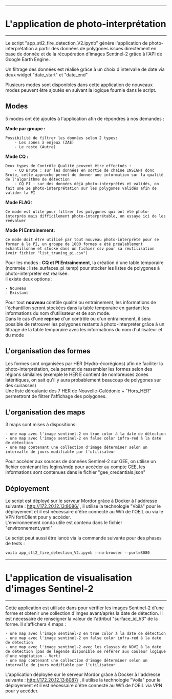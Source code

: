 -----------------------------------------------------------
# L'application de photo-interprétation
-----------------------------------------------------------

Le script "app_stl2_fire_detection_V2.ipynb" génère l'application de photo-interprétation à partir des données de polygones issues directement en base de donnée et de la récupération d'images Sentinel-2 grâce à l'API de Google Earth Engine.

Un filtrage des données est réalisé grâce à un choix d'intervalle de date via deux widget "date_start" et "date_end"  

Plusieurs modes sont disponibles dans cette application de nouveaux modes peuvent être ajoutés en suivant la logique fournie dans le script.
## Modes

5 modes ont été ajoutés à l'application afin de répondres à nos demandes :

**Mode par groupe :**  

    Possibilité de filtrer les données selon 2 types:   
        - Les zones à enjeux (ZAE)
        - Le reste (Autre)
**Mode CQ :**  

    Deux types de Contrôle Qualité peuvent être effectués :
        - CQ Brute : sur les données en sortie de chaine INSIGHT donc Brute, cette approche permet de donner une information sur la qualité de l'algorithme de détection  
        - CQ PI : sur des données déjà photo-interprétés et validés, on fait une 2e photo-interprétation sur les polygones validés afin de valider la PI  
**Mode FLAG:**  

    Ce mode est utile pour filtrer les polygones qui ont été photo-interprés mais difficilement photo-interprétable, on essaye ici de les réévaluer  
**Mode PI Entrainement:**  

    Ce mode doit être utilisé par tout nouveau photo-interprète pour se former à la PI, un groupe de 1000 formes a été préalablement échantillonné et stocké dans un fichier csv pour sa réutilisation (voir fichier "list_traning_pi.csv")   

Pour les modes : **CQ et PI Entrainement**, la création d'une table temporaire (nommée : liste_surfaces_pi_temp) pour stocker les listes de polygones à photo-interpréter est réalisée.   
il existe deux options :  

    - Nouveau  
    - Existant  

Pour tout **nouveau** contôle qualité ou entrainement, les informations de l'échantillon seront stockées dans la table temporaire en gardant les informations du nom d'utilisateur et de son mode.   
Dans le cas d'une **reprise** d'un contrôle ou d'un entrainement, il sera possible de retrouver les polygones restants à photo-interpréter grâce à un filtrage de la table temporaire avec les informations du nom d'utilisateur et du mode   

## L'organisation des formes

Les formes sont organisées par HER (Hydro-écorégions) afin de faciliter la photo-interprétation, cela permet de rassembler les formes selon des régions similaires (exemple le HER E contient de nombreuses zones latéritiques, on sait qu'il y aura probablement beaucoup de polygones sur des cuirasses)  
Une liste déroulante des 7 HER de Nouvelle-Calédonie + "Hors_HER" permettront de filtrer l'affichage des polygones.  

## L'organisation des maps

3 maps sont mises à dispositions:  

    - une map avec l'image sentinel-2 en true color à la date de détection   
    - une map avec l'image sentinel-2 en false color infra-red à la date de détection 
    - une map contenant une collection d'image déterminer selon un intervalle de jours modifiable par l'utilisateur  
 
Pour accéder aux sources de données Sentinel-2 sur GEE, on utilise un fichier contenant les logins/mdp pour accéder au compte GEE, les informations sont contenues dans le fichier "gee_credantials.json"  
## Déployement 

Le script est déployé sur le serveur Mordor grâce à Docker à l'addresse suivante : http://172.20.12.13:8086/ , il utilise la technologie "Voilà" pour le déployement et il est nécessaire d'être connecté au Wifi de l'OEIL ou via le VPN fortiClient pour y accéder.  
L'environnement conda utile est contenu dans le fichier "environnement.yaml"

Le script peut aussi être lancé via la commande suivante pour des phases de tests :    

    voila app_stl2_fire_detection_V2.ipynb --no-browser --port=8080
-----------------------------------------------------------
# L'application de visualisation d'images Sentinel-2 
-----------------------------------------------------------

Cette application est utilisée dans pour vérifier les images Sentinel-2 d'une forme et obtenir une collection d'imges avant/après la date de détection. Il est nécessaire de renseigner la valeur de l'attribut "surface_id_h3" de la forme. Il s'affichera 4 maps :

    - une map avec l'image sentinel-2 en true color à la date de détection
    - une map avec l'image sentinel-2 en false color infra-red à la date de détection
    - une map avec l'image sentinel-2 avec les classes de NDVI à la date de détection (pas de légende disponible se référer aux couleur logique d'une végétation - Vert)
    - une map contenant une collection d'image déterminer selon un intervalle de jours modifiable par l'utilisateur 

L'application déployée sur le serveur Mordor grâce à Docker à l'addresse suivante : http://172.20.12.13:8087/ , il utilise la technologie "Voilà" pour le déployement et il est nécessaire d'être connecté au Wifi de l'OEIL via VPN pour y accéder. 
